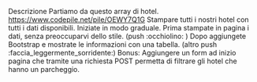 Descrizione
Partiamo da questo array di hotel. https://www.codepile.net/pile/OEWY7Q1G
Stampare tutti i nostri hotel con tutti i dati disponibili.
Iniziate in modo graduale.
Prima stampate in pagina i dati, senza preoccuparvi dello stile. (push :occhiolino: )
Dopo aggiungete Bootstrap e mostrate le informazioni con una tabella. (altro push :faccia_leggermente_sorridente:)
Bonus:
Aggiungere un form ad inizio pagina che tramite una richiesta POST permetta di filtrare gli hotel che hanno un parcheggio.